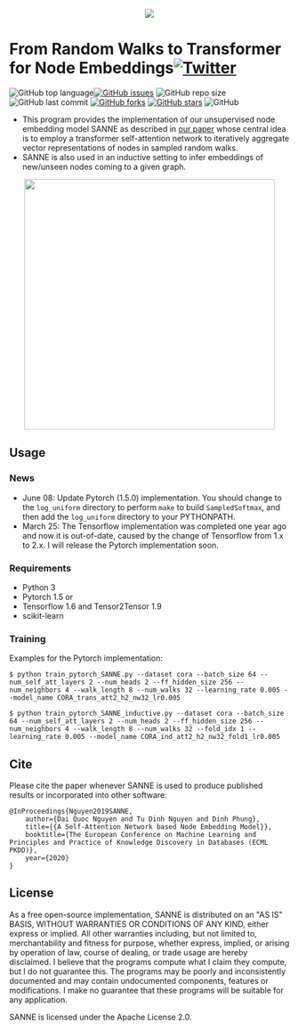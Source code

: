 <p align="center">
	<img src="https://github.com/daiquocnguyen/SANNE/blob/master/sanne_logo.png">
</p>

# From Random Walks to Transformer for Node Embeddings<a href="https://twitter.com/intent/tweet?text=Wow:&url=https%3A%2F%2Fgithub.com%2Fdaiquocnguyen%2FSANNE%2Fblob%2Fmaster%2FREADME.md"><img alt="Twitter" src="https://img.shields.io/twitter/url?style=social&url=https%3A%2F%2Ftwitter.com%2Fdaiquocng"></a>

<img alt="GitHub top language" src="https://img.shields.io/github/languages/top/daiquocnguyen/SANNE"><a href="https://github.com/daiquocnguyen/SANNE/issues"><img alt="GitHub issues" src="https://img.shields.io/github/issues/daiquocnguyen/SANNE"></a>
<img alt="GitHub repo size" src="https://img.shields.io/github/repo-size/daiquocnguyen/SANNE">
<img alt="GitHub last commit" src="https://img.shields.io/github/last-commit/daiquocnguyen/SANNE">
<a href="https://github.com/daiquocnguyen/SANNE/network"><img alt="GitHub forks" src="https://img.shields.io/github/forks/daiquocnguyen/SANNE"></a>
<a href="https://github.com/daiquocnguyen/SANNE/stargazers"><img alt="GitHub stars" src="https://img.shields.io/github/stars/daiquocnguyen/SANNE"></a>
<img alt="GitHub" src="https://img.shields.io/github/license/daiquocnguyen/SANNE">

- This program provides the implementation of our unsupervised node embedding model SANNE as described in [our paper]() whose central idea is to employ a transformer self-attention network to iteratively aggregate vector representations of nodes in sampled random walks. 
- SANNE is also used in an inductive setting to infer embeddings of new/unseen nodes coming to a given graph.

<p align="center">
	<img src="https://github.com/daiquocnguyen/SANNE/blob/master/SANNE.png" width="450">
</p>

## Usage

### News

- June 08: Update Pytorch (1.5.0) implementation. You should change to the `log_uniform` directory to perform `make` to build `SampledSoftmax`, and then add the `log_uniform` directory to your PYTHONPATH.
- March 25: The Tensorflow implementation was completed one year ago and now it is out-of-date, caused by the change of Tensorflow from 1.x to 2.x. I will release the Pytorch implementation soon.

### Requirements
- Python 3
- Pytorch 1.5 or 
- Tensorflow 1.6 and Tensor2Tensor 1.9
- scikit-learn

### Training

Examples for the Pytorch implementation:

	$ python train_pytorch_SANNE.py --dataset cora --batch_size 64 --num_self_att_layers 2 --num_heads 2 --ff_hidden_size 256 --num_neighbors 4 --walk_length 8 --num_walks 32 --learning_rate 0.005 --model_name CORA_trans_att2_h2_nw32_lr0.005
	
	$ python train_pytorch_SANNE_inductive.py --dataset cora --batch_size 64 --num_self_att_layers 2 --num_heads 2 --ff_hidden_size 256 --num_neighbors 4 --walk_length 8 --num_walks 32 --fold_idx 1 --learning_rate 0.005 --model_name CORA_ind_att2_h2_nw32_fold1_lr0.005

## Cite

Please cite the paper whenever SANNE is used to produce published results or incorporated into other software:

	@InProceedings{Nguyen2019SANNE,
		author={Dai Quoc Nguyen and Tu Dinh Nguyen and Dinh Phung},
		title={{A Self-Attention Network based Node Embedding Model}},
		booktitle={The European Conference on Machine Learning and Principles and Practice of Knowledge Discovery in Databases (ECML PKDD)},
		year={2020}
	}
## License

As a free open-source implementation, SANNE is distributed on an "AS IS" BASIS, WITHOUT WARRANTIES OR CONDITIONS OF ANY KIND, either express or implied. All other warranties including, but not limited to, merchantability and fitness for purpose, whether express, implied, or arising by operation of law, course of dealing, or trade usage are hereby disclaimed. I believe that the programs compute what I claim they compute, but I do not guarantee this. The programs may be poorly and inconsistently documented and may contain undocumented components, features or modifications. I make no guarantee that these programs will be suitable for any application.

SANNE is licensed under the Apache License 2.0.
